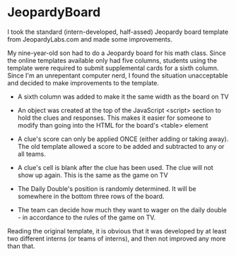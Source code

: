 # JeopardyBoard
I took the standard (intern-developed, half-assed) Jeopardy board template from JeopardyLabs.com and made some improvements.

My nine-year-old son had to do a Jeopardy board for his math class.  Since the online templates available only had five columns, students using the template were required to submit supplemental cards for a sixth column.  Since I'm an unrepentant computer nerd, I found the situation unacceptable and decided to make improvements to the template.

* A sixth column was added to make it the same width as the board on TV

* An object was created at the top of the JavaScript &lt;script&gt; section to hold the clues and responses.  This makes it easier for someone to modify than going into the HTML for the board's &lt;table&gt; element

* A clue's score can only be applied ONCE (either adding or taking away).  The old template allowed a score to be added and subtracted to any or all teams.

* A clue's cell is blank after the clue has been used.  The clue will not show up again.  This is the same as the game on TV

* The Daily Double's position is randomly determined.  It will be somewhere in the bottom three rows of the board.

* The team can decide how much they want to wager on the daily double - in accordance to the rules of the game on TV.

Reading the original template, it is obvious that it was developed by at least two different interns (or teams of interns), and then not improved any more than that.
